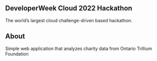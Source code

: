 ## DeveloperWeek Cloud 2022 Hackathon
The world’s largest cloud challenge-driven based hackathon.

## About
Simple web application that analyzes charity data from Ontario Trillium Foundation
